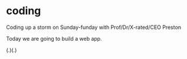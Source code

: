 coding
======

Coding up a storm on Sunday-funday with Prof/Dr/X-rated/CEO Preston

Today we are going to build a web app.

(.)(.)

